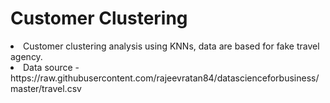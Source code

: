 # Customer Clustering

<li>Customer clustering analysis using KNNs, data are based for fake travel agency.
<li>Data source - https://raw.githubusercontent.com/rajeevratan84/datascienceforbusiness/master/travel.csv
